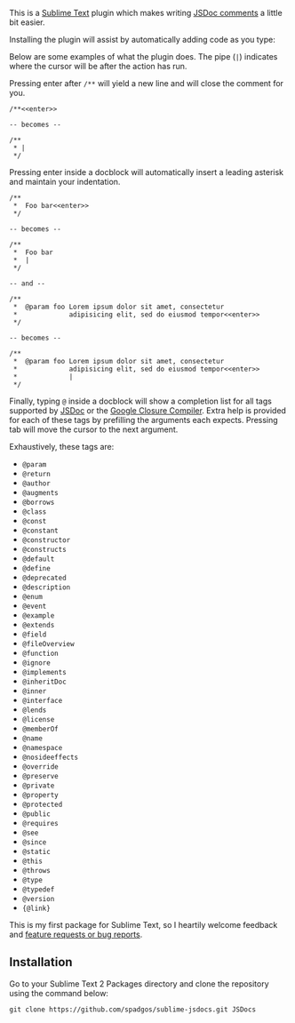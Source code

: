 This is a [Sublime Text][1] plugin which makes writing [JSDoc comments][2] a little bit easier.

Installing the plugin will assist by automatically adding code as you type:

Below are some examples of what the plugin does. The pipe (`|`) indicates where the cursor will be after the action has run.

Pressing enter after `/**` will yield a new line and will close the comment for you.

    /**<<enter>>

    -- becomes --

    /**
     * |
     */

Pressing enter inside a docblock will automatically insert a leading asterisk and maintain your indentation.

    /**
     *  Foo bar<<enter>>
     */

    -- becomes --

    /**
     *  Foo bar
     *  |
     */
    
    -- and --

    /**
     *  @param foo Lorem ipsum dolor sit amet, consectetur
     *             adipisicing elit, sed do eiusmod tempor<<enter>>
     */
    
    -- becomes --

    /**
     *  @param foo Lorem ipsum dolor sit amet, consectetur
     *             adipisicing elit, sed do eiusmod tempor<<enter>>
     *             |
     */

Finally, typing `@` inside a docblock will show a completion list for all tags supported by [JSDoc][2] or the [Google Closure Compiler][3]. Extra help is provided for each of these tags by prefilling the arguments each expects. Pressing tab will move the cursor to the next argument.

Exhaustively, these tags are:

- `@param`
- `@return`
- `@author`
- `@augments`
- `@borrows`
- `@class`
- `@const`
- `@constant`
- `@constructor`
- `@constructs`
- `@default`
- `@define`
- `@deprecated`
- `@description`
- `@enum`
- `@event`
- `@example`
- `@extends`
- `@field`
- `@fileOverview`
- `@function`
- `@ignore`
- `@implements`
- `@inheritDoc`
- `@inner`
- `@interface`
- `@lends`
- `@license`
- `@memberOf`
- `@name`
- `@namespace`
- `@nosideeffects`
- `@override`
- `@preserve`
- `@private`
- `@property`
- `@protected`
- `@public`
- `@requires`
- `@see`
- `@since`
- `@static`
- `@this`
- `@throws`
- `@type`
- `@typedef`
- `@version`
- `{@link}`

This is my first package for Sublime Text, so I heartily welcome feedback and [feature requests or bug reports][4].

## Installation ##

Go to your Sublime Text 2 Packages directory and clone the repository using the command below:

    git clone https://github.com/spadgos/sublime-jsdocs.git JSDocs


[1]: http://www.sublimetext.com/
[2]: http://code.google.com/p/jsdoc-toolkit/wiki/TagReference
[3]: http://code.google.com/closure/compiler/docs/js-for-compiler.html
[4]: https://github.com/spadgos/sublime-jsdocs/issues
